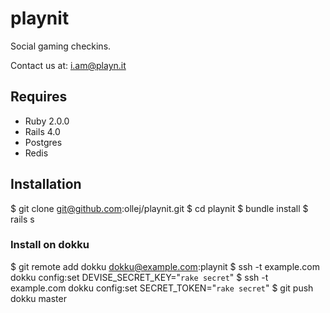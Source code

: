 playnit
=======

Social gaming checkins.

Contact us at: i.am@playn.it

Requires
--------

 * Ruby 2.0.0
 * Rails 4.0
 * Postgres
 * Redis

Installation
------------

 $ git clone git@github.com:ollej/playnit.git
 $ cd playnit
 $ bundle install
 $ rails s

### Install on dokku

 $ git remote add dokku dokku@example.com:playnit
 $ ssh -t example.com dokku config:set DEVISE_SECRET_KEY="`rake secret`"
 $ ssh -t example.com dokku config:set SECRET_TOKEN="`rake secret`"
 $ git push dokku master
